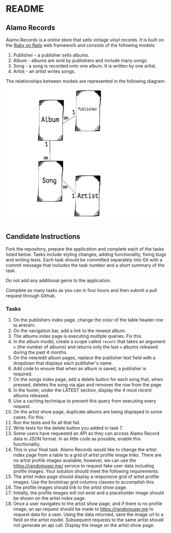# README

## Alamo Records

Alamo Records is a online store that sells vintage vinyl records. It is built on the [Ruby on Rails](http://www.rubyonrails.org) web framework and consists of the following models:

1. Publisher - a publisher sells albums.
2. Album - albums are sold by publishers and include many songs.
3. Song - a song is recorded onto one album. It is written by one artist.
4. Artist - an artist writes songs.

The relationships between models are represented in the following diagram:

![Alamo Records model diagram](public/alamo_records_diagram.png)

## Candidate Instructions

Fork the repository, prepare the application and complete each of the tasks listed below. Tasks include styling changes, adding functionality, fixing bugs and writing tests. Each task should be committed separately into Git with a commit message that includes the task number and a short summary of the task.

Do not add any additional gems to the application.

Complete as many tasks as you can in four hours and then submit a pull request through Github.

### Tasks

1. On the publishers index page, change the color of the table header row to  `#F0F8FF`.
2. On the navigation bar, add a link to the newest album.
3. The albums index page is executing multiple queries. Fix this.
4. In the album model, create a scope called `recent` that takes an argument `n` (the number of albums) and returns only the last `n` albums released during the past 4 months.
5. On the new/edit album pages, replace the publisher text field with a dropdown that displays each publisher's name.
6. Add code to ensure that when an album is saved, a publisher is required.
7. On the songs index page, add a delete button for each song that, when pressed, deletes the song via ajax and removes the row from the page.
8. In the footer, under the LATEST section, display the 4 most recent albums released.
  1. Use a caching technique to prevent this query from executing every request.
9. On the artist show page, duplicate albums are being displayed in some cases. Fix this.
10. Run the tests and fix all that fail.
11. Write tests for the delete button you added in task 7.
12. Some users have requested an API so they can access Alamo Record data in JSON format. In as little code as possible, enable this functionality.
13. This is your final task. Alamo Records would like to change the artist index page from a table to a grid of artist profile image links. There are no artist profile images available, however, we can use the https://randomuser.me/ service to request fake user data including profile images. Your solution should meet the following requirements:
  1. The artist index page should display a responsive grid of artist profile images. Use the bootstrap grid columns classes to accomplish this.
  2. The profile images should link to the artist show page.
  3. Initially, the profile images will not exist and a placeholder image should be shown on the artist index page.
  4. Once a user navigates to the artist show page, and if there is no profile image, an api request should be made to https://randomuser.me to request data for a user. Using the data returned, save the image url to a field on the artist model. Subsequent requests to the same artist should not generate an api call. Display the image on the artist show page.